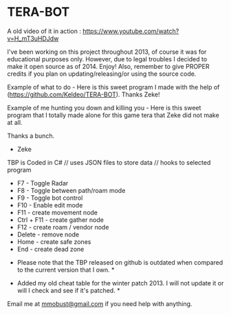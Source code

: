 TERA-BOT
========
A old video of it in action : https://www.youtube.com/watch?v=H_mT3uHDJdw

I've been working on this project throughout 2013, of course it was for educational purposes only. However, due to legal troubles I decided to make it open source as of 2014. Enjoy! Also, remember to give PROPER credits if you plan on updating/releasing/or using the source code. 

Example of what to do - Here is this sweet program I made with the help of (https://github.com/Keldeo/TERA-BOT). Thanks Zeke!

Example of me hunting you down and killing you - Here is this sweet program that I totally made alone for this game tera that Zeke did not make at all.


Thanks a bunch.
-	Zeke

TBP is Coded in C# // uses JSON files to store data // hooks to selected program

-	F7 - Toggle Radar
-	F8 - Toggle between path/roam mode
-	F9 - Toggle bot control
-	F10 - Enable edit mode
-	F11 - create movement node
-	Ctrl + F11 - create gather node
-	F12 - create roam / vendor node
-	Delete - remove node
-	Home - create safe zones
-	End - create dead zone

* Please note that the TBP released on github is outdated when compared to the current version that I own. *

* Added my old cheat table for the winter patch 2013. I will not update it or will I check and see if it's patched. *

Email me at mmobust@gmail.com if you need help with anything.
